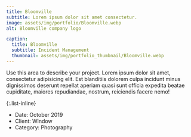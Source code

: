 ```yaml
---
title: Bloomville
subtitle: Lorem ipsum dolor sit amet consectetur.
image: assets/img/portfolio/Bloomville.webp
alt: Bloomville company logo

caption:
  title: Bloomville
  subtitle: Incident Management
  thumbnail: assets/img/portfolio_thumbnail/Bloomville.webp
---
```

Use this area to describe your project. Lorem ipsum dolor sit amet, consectetur adipisicing elit. Est blanditiis dolorem culpa incidunt minus dignissimos deserunt repellat aperiam quasi sunt officia expedita beatae cupiditate, maiores repudiandae, nostrum, reiciendis facere nemo!

{:.list-inline}
- Date: October 2019
- Client: Window
- Category: Photography

